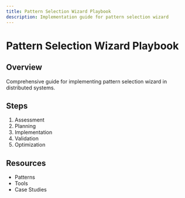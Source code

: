 ```yaml
---
title: Pattern Selection Wizard Playbook
description: Implementation guide for pattern selection wizard
---
```


# Pattern Selection Wizard Playbook

## Overview

Comprehensive guide for implementing pattern selection wizard in distributed systems.

## Steps

1. Assessment
2. Planning
3. Implementation
4. Validation
5. Optimization

## Resources

- Patterns
- Tools
- Case Studies
